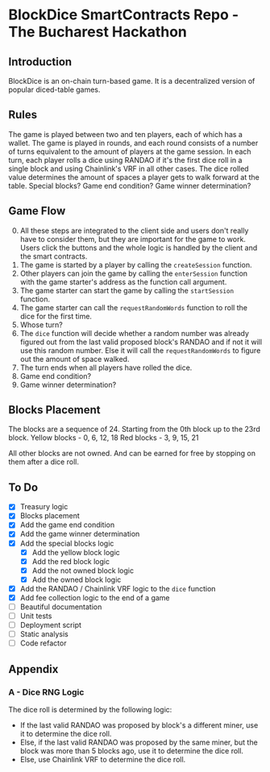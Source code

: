 # BlockDice SmartContracts Repo - The Bucharest Hackathon

## Introduction
BlockDice is an on-chain turn-based game. It is a decentralized version of popular diced-table games. 

## Rules
The game is played between two and ten players, each of which has a wallet. 
The game is played in rounds, and each round consists of a number of turns equivalent to the amount of players at the game session. 
In each turn, each player rolls a dice using RANDAO if it's the first dice roll in a single block and using Chainlink's VRF in all other cases. 
The dice rolled value determines the amount of spaces a player gets to walk forward at the table. 
Special blocks?
Game end condition?
Game winner determination?

## Game Flow
0. All these steps are integrated to the client side and users don't really have to consider them, but they are important for the game to work. Users click the buttons and the whole logic is handled by the client and the smart contracts.
1. The game is started by a player by calling the `createSession` function.
2. Other players can join the game by calling the `enterSession` function with the game starter's address as the function call argument.
3. The game starter can start the game by calling the `startSession` function.
4. The game starter can call the `requestRandomWords` function to roll the dice for the first time. 
5. Whose turn?
5. The `dice` function will decide whether a random number was already figured out from the last valid proposed block's RANDAO and if not it will use this random number. Else it will call the `requestRandomWords` to figure out the amount of space walked. 
6. The turn ends when all players have rolled the dice.
7. Game end condition?
8. Game winner determination?

## Blocks Placement
The blocks are a sequence of 24. Starting from the 0th block up to the 23rd block.
Yellow blocks - 0, 6, 12, 18
Red blocks - 3, 9, 15, 21

All other blocks are not owned. And can be earned for free by stopping on them after a dice roll.


## To Do
- [x] Treasury logic
- [x] Blocks placement
- [x] Add the game end condition
- [x] Add the game winner determination
- [x] Add the special blocks logic
    - [x] Add the yellow block logic
    - [x] Add the red block logic
    - [x] Add the not owned block logic
    - [x] Add the owned block logic
- [x] Add the RANDAO / Chainlink VRF logic to the `dice` function
- [x] Add fee collection logic to the end of a game
- [ ] Beautiful documentation
- [ ] Unit tests
- [ ] Deployment script
- [ ] Static analysis 
- [ ] Code refactor

## Appendix

### A - Dice RNG Logic
The dice roll is determined by the following logic:
- If the last valid RANDAO was proposed by block's a different miner, use it to determine the dice roll.
- Else, if the last valid RANDAO was proposed by the same miner, but the block was more than 5 blocks ago, use it to determine the dice roll.
- Else, use Chainlink VRF to determine the dice roll.
